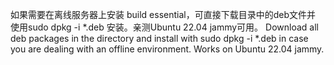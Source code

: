 如果需要在离线服务器上安装 build essential，可直接下载目录中的deb文件并 使用sudo dpkg -i *.deb 安装。亲测Ubuntu 22.04 jammy可用。
Download all deb packages in the directory and install with sudo dpkg -i *.deb in case you are dealing with an offline environment. Works on Ubuntu 22.04 jammy. 
